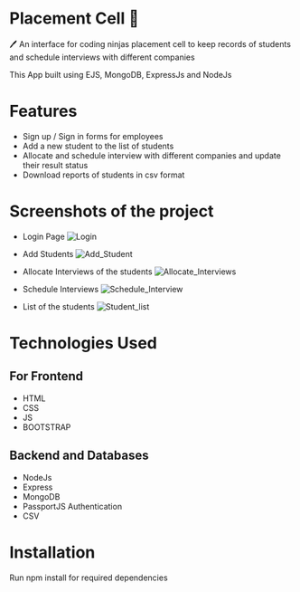 <div>
  <h1> Placement Cell 📝</h1
  <p>🖊️ An interface for coding ninjas placement cell to keep records of students and schedule interviews with different companies</p>
  <p>This App built using EJS, MongoDB, ExpressJs and NodeJs</p>
</div>

# Features
<ul>
<li> Sign up / Sign in forms for employees</li>
<li> Add a new student to the list of students</li>  
<li>Allocate and schedule interview with different companies and update their result status</li>
<li>Download reports of students in csv format</li>
</ul>

# Screenshots of the project
- Login Page
![Login](https://github.com/Saif9523/PlacementCell/assets/57210591/a7b21091-0daf-4617-b317-ce149080e977)

- Add Students
![Add_Student](https://github.com/Saif9523/PlacementCell/assets/57210591/c4af4716-bc33-4f3f-ba37-4045373724bc)

- Allocate Interviews of the students
![Allocate_Interviews](https://github.com/Saif9523/PlacementCell/assets/57210591/0a020c87-e073-481e-a325-697508c67e05)

- Schedule Interviews
![Schedule_Interview](https://github.com/Saif9523/PlacementCell/assets/57210591/d65005a0-373b-467b-90b1-78ffc4446903)

- List of the students
![Student_list](https://github.com/Saif9523/PlacementCell/assets/57210591/091c7c69-abf0-4fb9-9b0b-3826e55c8ab0)

# Technologies Used
<h2>For Frontend</h2>
<ul>
<li> HTML </li>
 <li>CSS</li>
 <Li>JS</Li>
 <li>BOOTSTRAP</li>
</ul>

<h2> Backend and Databases</h2>
<ul>
 <li>NodeJs</li>
 <li>Express</li>
 <li>MongoDB</li>
 <li>PassportJS Authentication</li>
  <li>CSV</li>
</ul>

# Installation
Run npm install for required dependencies


